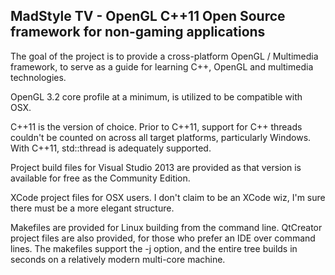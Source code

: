 MadStyle TV - OpenGL C++11 Open Source framework for non-gaming applications
--------------------------------
The goal of the project is to provide a cross-platform OpenGL / Multimedia framework, to serve as a guide for learning C++, OpenGL and multimedia technologies.

OpenGL 3.2 core profile at a minimum, is utilized to be compatible with OSX.

C++11 is the version of choice. Prior to C++11, support for C++ threads couldn't be counted on across all target platforms, particularly Windows.  With C++11, std::thread is adequately supported.

Project build files for Visual Studio 2013 are provided as that version is available for free as the Community Edition.  

XCode project files for OSX users.  I don't claim to be an XCode wiz, I'm sure there must be a more elegant structure.

Makefiles are provided for Linux building from the command line. QtCreator project files are also provided, for those who prefer an IDE over command lines.  The makefiles support the -j option, and the entire tree builds in seconds on a relatively modern multi-core machine.

